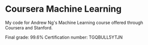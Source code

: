 # Coursera Machine Learning
My code for Andrew Ng's Machine Learning course offered through Coursera and Stanford. 

Final grade: 99.6% 
Certification number: TGQBULL5YTJN

